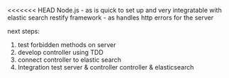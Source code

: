 <<<<<<< HEAD
Node.js - as is quick to set up and very integratable with elastic search
restify framework - as handles http errors for the server

next steps:

1. test forbidden methods on server
2. develop controller using TDD
3. connect controller to elastic search
4. Integration test server & controller
                    controller & elasticsearch

